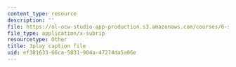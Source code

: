```yaml
---
content_type: resource
description: ''
file: https://ol-ocw-studio-app-production.s3.amazonaws.com/courses/6-s095-programming-for-the-puzzled-january-iap-2018/ef38163366ca5831904a47274da5a06e_6FYk-3vt4FE.vtt
file_type: application/x-subrip
resourcetype: Other
title: 3play caption file
uid: ef381633-66ca-5831-904a-47274da5a06e
---
```

